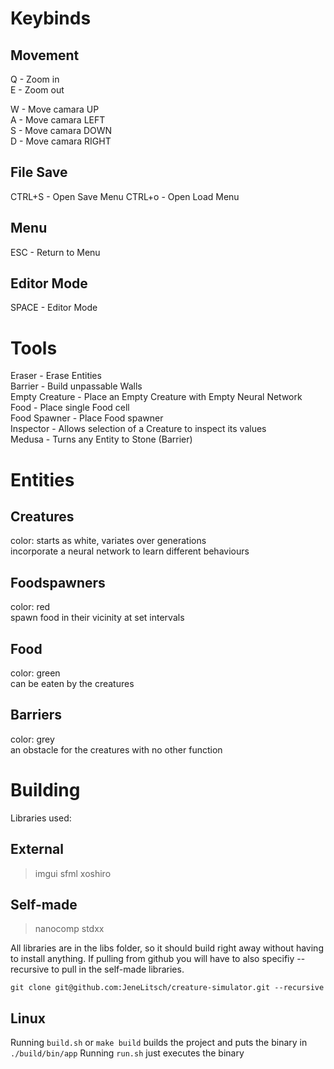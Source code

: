 # Keybinds
## Movement
Q - Zoom in  
E - Zoom out  

W - Move camara UP  
A - Move camara LEFT  
S - Move camara DOWN  
D - Move camara RIGHT  

## File Save
CTRL+S - Open Save Menu 
CTRL+o - Open Load Menu 

## Menu
ESC - Return to Menu

## Editor Mode
SPACE - Editor Mode

# Tools

Eraser          - Erase Entities  
Barrier         - Build unpassable Walls  
Empty Creature  - Place an Empty Creature with Empty Neural Network  
Food            - Place single Food cell  
Food Spawner    - Place Food spawner  
Inspector       - Allows selection of a Creature to inspect its values  
Medusa          - Turns any Entity to Stone (Barrier)  

# Entities

## Creatures
color: starts as white, variates over generations  
incorporate a neural network to learn different behaviours

## Foodspawners
color: red  
spawn food in their vicinity at set intervals

## Food
color: green  
can be eaten by the creatures

## Barriers
color: grey  
an obstacle for the creatures with no other function

# Building

Libraries used: 

## External
> imgui
> sfml
> xoshiro

## Self-made
> nanocomp
> stdxx

All libraries are in the libs folder, so it should build right away without having to install anything.
If pulling from github you will have to also specifiy --recursive to pull in the self-made libraries.

```
git clone git@github.com:JeneLitsch/creature-simulator.git --recursive
```

## Linux
Running `build.sh` or `make build` builds the project and puts the binary in `./build/bin/app`
Running `run.sh` just executes the binary
